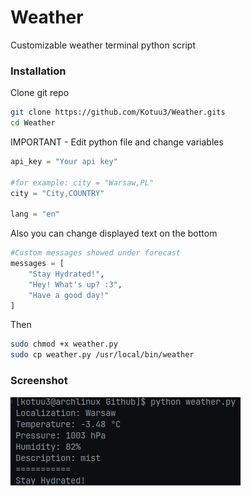 # Weather
Customizable weather terminal python script 
### Installation
Clone git repo
```bash
git clone https://github.com/Kotuu3/Weather.gits
cd Weather
```
IMPORTANT - Edit python file and change variables

```py
api_key = "Your api key"

#for example: city = "Warsaw,PL"
city = "City,COUNTRY"

lang = "en"

```
Also you can change displayed text on the bottom 

```py
#Custom messages showed under forecast
messages = [
    "Stay Hydrated!",
    "Hey! What's up? :3",
    "Have a good day!"
]
```


Then 
```bash
sudo chmod +x weather.py
sudo cp weather.py /usr/local/bin/weather
```


### Screenshot
![alt text](https://github.com/Kotuu3/Weather/blob/main/image.png?raw=true)
